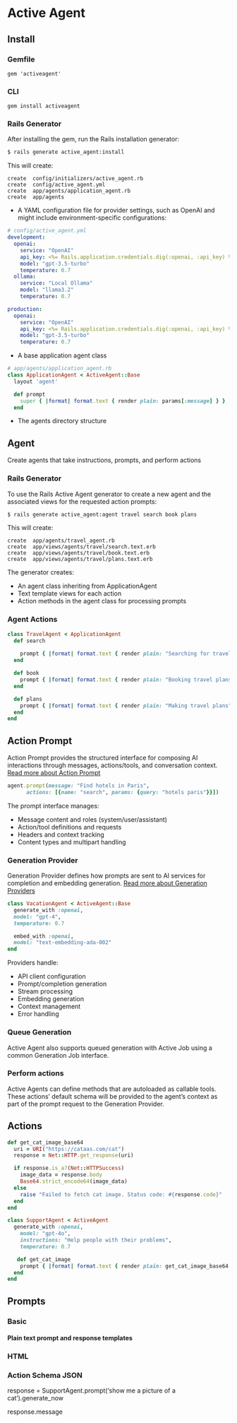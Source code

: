 # Active Agent

## Install

### Gemfile
`gem 'activeagent'`

### CLI
`gem install activeagent`

### Rails Generator
After installing the gem, run the Rails installation generator:

```bash
$ rails generate active_agent:install
```

This will create:
```
create  config/initializers/active_agent.rb
create  config/active_agent.yml
create  app/agents/application_agent.rb
create  app/agents
```

- A YAML configuration file for provider settings, such as OpenAI and might include environment-specific configurations:

```yaml
# config/active_agent.yml
development:
  openai:
    service: "OpenAI"
    api_key: <%= Rails.application.credentials.dig(:openai, :api_key) %>
    model: "gpt-3.5-turbo"
    temperature: 0.7
  ollama:
    service: "Local Ollama"
    model: "llama3.2"
    temperature: 0.7

production:
  openai:
    service: "OpenAI"
    api_key: <%= Rails.application.credentials.dig(:openai, :api_key) %>
    model: "gpt-3.5-turbo"
    temperature: 0.7

```
- A base application agent class
```ruby
# app/agents/application_agent.rb
class ApplicationAgent < ActiveAgent::Base
  layout 'agent'

  def prompt
    super { |format| format.text { render plain: params[:message] } }
  end
```
- The agents directory structure

## Agent
Create agents that take instructions, prompts, and perform actions

### Rails Generator
To use the Rails Active Agent generator to create a new agent and the associated views for the requested action prompts:

```bash
$ rails generate active_agent:agent travel search book plans 
```
This will create:
```
create  app/agents/travel_agent.rb
create  app/views/agents/travel/search.text.erb
create  app/views/agents/travel/book.text.erb
create  app/views/agents/travel/plans.text.erb
```

The generator creates:
- An agent class inheriting from ApplicationAgent
- Text template views for each action
- Action methods in the agent class for processing prompts

### Agent Actions
```ruby
class TravelAgent < ApplicationAgent
  def search
    
    prompt { |format| format.text { render plain: "Searching for travel options" } }
  end

  def book
    prompt { |format| format.text { render plain: "Booking travel plans" } }
  end

  def plans
    prompt { |format| format.text { render plain: "Making travel plans" } }
  end
end
```

## Action Prompt

Action Prompt provides the structured interface for composing AI interactions through messages, actions/tools, and conversation context. [Read more about Action Prompt](lib/active_agent/action_prompt/README.md)

```ruby
agent.prompt(message: "Find hotels in Paris", 
      actions: [{name: "search", params: {query: "hotels paris"}}])
```

The prompt interface manages:
- Message content and roles (system/user/assistant)
- Action/tool definitions and requests
- Headers and context tracking
- Content types and multipart handling

### Generation Provider 

Generation Provider defines how prompts are sent to AI services for completion and embedding generation. [Read more about Generation Providers](lib/active_agent/generation_provider/README.md)

```ruby
class VacationAgent < ActiveAgent::Base
  generate_with :openai, 
  model: "gpt-4",
  temperature: 0.7

  embed_with :openai,
  model: "text-embedding-ada-002" 
end
```

Providers handle:
- API client configuration
- Prompt/completion generation
- Stream processing
- Embedding generation  
- Context management
- Error handling

### Queue Generation

Active Agent also supports queued generation with Active Job using a common Generation Job interface.

### Perform actions

Active Agents can define methods that are autoloaded as callable tools. These actions’ default schema will be provided to the agent’s context as part of the prompt request to the Generation Provider.

## Actions

```ruby
def get_cat_image_base64  
  uri = URI("https://cataas.com/cat")  
  response = Net::HTTP.get_response(uri)

  if response.is_a?(Net::HTTPSuccess)  
    image_data = response.body  
    Base64.strict_encode64(image_data)  
  else  
    raise "Failed to fetch cat image. Status code: #{response.code}"  
  end  
end

class SupportAgent < ActiveAgent  
  generate_with :openai,  
    model: "gpt-4o",  
    instructions: "Help people with their problems",  
    temperature: 0.7

   def get_cat_image  
    prompt { |format| format.text { render plain: get_cat_image_base64 } }  
  end  
end  
```

## Prompts

### Basic 

#### Plain text prompt and response templates

### HTML

### Action Schema JSON

response = SupportAgent.prompt(‘show me a picture of a cat’).generate_now

response.message
